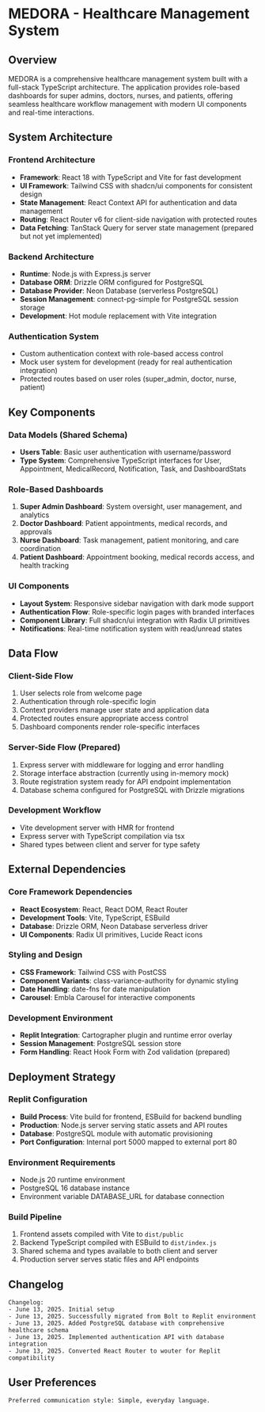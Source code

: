 # MEDORA - Healthcare Management System

## Overview

MEDORA is a comprehensive healthcare management system built with a full-stack TypeScript architecture. The application provides role-based dashboards for super admins, doctors, nurses, and patients, offering seamless healthcare workflow management with modern UI components and real-time interactions.

## System Architecture

### Frontend Architecture
- **Framework**: React 18 with TypeScript and Vite for fast development
- **UI Framework**: Tailwind CSS with shadcn/ui components for consistent design
- **State Management**: React Context API for authentication and data management
- **Routing**: React Router v6 for client-side navigation with protected routes
- **Data Fetching**: TanStack Query for server state management (prepared but not yet implemented)

### Backend Architecture
- **Runtime**: Node.js with Express.js server
- **Database ORM**: Drizzle ORM configured for PostgreSQL
- **Database Provider**: Neon Database (serverless PostgreSQL)
- **Session Management**: connect-pg-simple for PostgreSQL session storage
- **Development**: Hot module replacement with Vite integration

### Authentication System
- Custom authentication context with role-based access control
- Mock user system for development (ready for real authentication integration)
- Protected routes based on user roles (super_admin, doctor, nurse, patient)

## Key Components

### Data Models (Shared Schema)
- **Users Table**: Basic user authentication with username/password
- **Type System**: Comprehensive TypeScript interfaces for User, Appointment, MedicalRecord, Notification, Task, and DashboardStats

### Role-Based Dashboards
1. **Super Admin Dashboard**: System oversight, user management, and analytics
2. **Doctor Dashboard**: Patient appointments, medical records, and approvals
3. **Nurse Dashboard**: Task management, patient monitoring, and care coordination
4. **Patient Dashboard**: Appointment booking, medical records access, and health tracking

### UI Components
- **Layout System**: Responsive sidebar navigation with dark mode support
- **Authentication Flow**: Role-specific login pages with branded interfaces
- **Component Library**: Full shadcn/ui integration with Radix UI primitives
- **Notifications**: Real-time notification system with read/unread states

## Data Flow

### Client-Side Flow
1. User selects role from welcome page
2. Authentication through role-specific login
3. Context providers manage user state and application data
4. Protected routes ensure appropriate access control
5. Dashboard components render role-specific interfaces

### Server-Side Flow (Prepared)
1. Express server with middleware for logging and error handling
2. Storage interface abstraction (currently using in-memory mock)
3. Route registration system ready for API endpoint implementation
4. Database schema configured for PostgreSQL with Drizzle migrations

### Development Workflow
- Vite development server with HMR for frontend
- Express server with TypeScript compilation via tsx
- Shared types between client and server for type safety

## External Dependencies

### Core Framework Dependencies
- **React Ecosystem**: React, React DOM, React Router
- **Development Tools**: Vite, TypeScript, ESBuild
- **Database**: Drizzle ORM, Neon Database serverless driver
- **UI Components**: Radix UI primitives, Lucide React icons

### Styling and Design
- **CSS Framework**: Tailwind CSS with PostCSS
- **Component Variants**: class-variance-authority for dynamic styling
- **Date Handling**: date-fns for date manipulation
- **Carousel**: Embla Carousel for interactive components

### Development Environment
- **Replit Integration**: Cartographer plugin and runtime error overlay
- **Session Management**: PostgreSQL session store
- **Form Handling**: React Hook Form with Zod validation (prepared)

## Deployment Strategy

### Replit Configuration
- **Build Process**: Vite build for frontend, ESBuild for backend bundling
- **Production**: Node.js server serving static assets and API routes
- **Database**: PostgreSQL module with automatic provisioning
- **Port Configuration**: Internal port 5000 mapped to external port 80

### Environment Requirements
- Node.js 20 runtime environment
- PostgreSQL 16 database instance
- Environment variable DATABASE_URL for database connection

### Build Pipeline
1. Frontend assets compiled with Vite to `dist/public`
2. Backend TypeScript compiled with ESBuild to `dist/index.js`
3. Shared schema and types available to both client and server
4. Production server serves static files and API endpoints

## Changelog

```
Changelog:
- June 13, 2025. Initial setup
- June 13, 2025. Successfully migrated from Bolt to Replit environment
- June 13, 2025. Added PostgreSQL database with comprehensive healthcare schema
- June 13, 2025. Implemented authentication API with database integration
- June 13, 2025. Converted React Router to wouter for Replit compatibility
```

## User Preferences

```
Preferred communication style: Simple, everyday language.
```